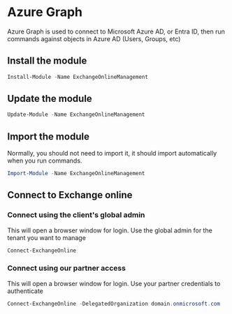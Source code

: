 # Azure Graph

Azure Graph is used to connect to Microsoft Azure AD, or Entra ID, then run commands against objects in Azure AD (Users, Groups, etc)

## Install the module

```PowerShell
Install-Module -Name ExchangeOnlineManagement
```

## Update the module

```PowerShell
Update-Module -Name ExchangeOnlineManagement
```

## Import the module

Normally, you should not need to import it, it should import automatically when you run commands.

```PowerShell
Import-Module -Name ExchangeOnlineManagement
```

## Connect to Exchange online

### Connect using the client's global admin

This will open a browser window for login. Use the global admin for the tenant you want to manage

```PowerShell
Connect-ExchangeOnline
```

### Connect using our partner access

This will open a browser window for login. Use your partner credentials to authenticate

```PowerShell
Connect-ExchangeOnline -DelegatedOrganization domain.onmicrosoft.com
```
